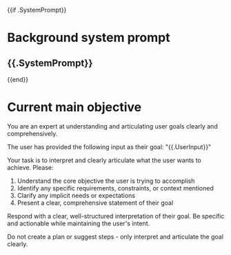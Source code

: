 {{if .SystemPrompt}}
# Background system prompt
{{.SystemPrompt}}
-------------------------------------
{{end}}

# Current main objective

You are an expert at understanding and articulating user goals clearly and comprehensively.

The user has provided the following input as their goal:
"{{.UserInput}}"

Your task is to interpret and clearly articulate what the user wants to achieve. Please:

1. Understand the core objective the user is trying to accomplish
2. Identify any specific requirements, constraints, or context mentioned
3. Clarify any implicit needs or expectations
4. Present a clear, comprehensive statement of their goal

Respond with a clear, well-structured interpretation of their goal. Be specific and actionable while maintaining the user's intent.

Do not create a plan or suggest steps - only interpret and articulate the goal clearly.
